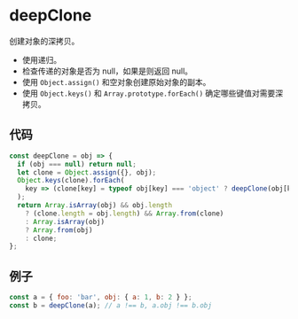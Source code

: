# deepClone

创建对象的深拷贝。

- 使用递归。
- 检查传递的对象是否为 null，如果是则返回 null。
- 使用 `Object.assign()` 和空对象创建原始对象的副本。
- 使用 `Object.keys()` 和 `Array.prototype.forEach()` 确定哪些键值对需要深拷贝。

## 代码

```js
const deepClone = obj => {
  if (obj === null) return null;
  let clone = Object.assign({}, obj);
  Object.keys(clone).forEach(
    key => (clone[key] = typeof obj[key] === 'object' ? deepClone(obj[key]) : obj[key])
  );
  return Array.isArray(obj) && obj.length
    ? (clone.length = obj.length) && Array.from(clone)
    : Array.isArray(obj)
    ? Array.from(obj)
    : clone;
};
```

## 例子

```js
const a = { foo: 'bar', obj: { a: 1, b: 2 } };
const b = deepClone(a); // a !== b, a.obj !== b.obj
```
